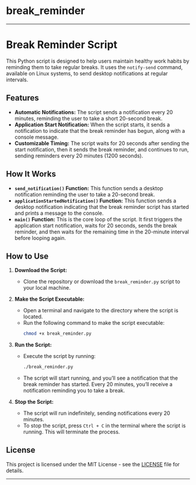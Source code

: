 # break_reminder
---

# Break Reminder Script

This Python script is designed to help users maintain healthy work habits by reminding them to take regular breaks. It uses the `notify-send` command, available on Linux systems, to send desktop notifications at regular intervals.

## Features

- **Automatic Notifications:** The script sends a notification every 20 minutes, reminding the user to take a short 20-second break.
- **Application Start Notification:** When the script starts, it sends a notification to indicate that the break reminder has begun, along with a console message.
- **Customizable Timing:** The script waits for 20 seconds after sending the start notification, then it sends the break reminder, and continues to run, sending reminders every 20 minutes (1200 seconds).

## How It Works

- **`send_notification()` Function:** This function sends a desktop notification reminding the user to take a 20-second break.
- **`applicationStartedNotification()` Function:** This function sends a desktop notification indicating that the break reminder script has started and prints a message to the console.
- **`main()` Function:** This is the core loop of the script. It first triggers the application start notification, waits for 20 seconds, sends the break reminder, and then waits for the remaining time in the 20-minute interval before looping again.

## How to Use

1. **Download the Script:**
   - Clone the repository or download the `break_reminder.py` script to your local machine.

2. **Make the Script Executable:**
   - Open a terminal and navigate to the directory where the script is located.
   - Run the following command to make the script executable:
     ```bash
     chmod +x break_reminder.py
     ```

3. **Run the Script:**
   - Execute the script by running:
     ```bash
     ./break_reminder.py
     ```
   - The script will start running, and you’ll see a notification that the break reminder has started. Every 20 minutes, you’ll receive a notification reminding you to take a break.

4. **Stop the Script:**
   - The script will run indefinitely, sending notifications every 20 minutes.
   - To stop the script, press `Ctrl + C` in the terminal where the script is running. This will terminate the process.

## License

This project is licensed under the MIT License - see the [LICENSE](LICENSE) file for details.

---
